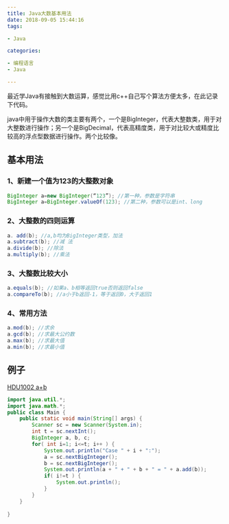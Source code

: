 ```yaml
---
title: Java大数基本用法
date: 2018-09-05 15:44:16
tags:  

- Java

categories:  

- 编程语言  
- Java  

---
```

最近学Java有接触到大数运算，感觉比用c++自己写个算法方便太多，在此记录下代码。
<!-- more -->
java中用于操作大数的类主要有两个，一个是BigInteger，代表大整数类，用于对大整数进行操作；另一个是BigDecimal，代表高精度类，用于对比较大或精度比较高的浮点型数据进行操作。两个比较像。
## 基本用法
### 1、新建一个值为123的大整数对象 
```java
BigInteger a=new BigInteger(“123”); //第一种，参数是字符串 
BigInteger a=BigInteger.valueOf(123); //第二种，参数可以是int、long
```
### 2、大整数的四则运算 
```java
a. add(b); //a,b均为BigInteger类型，加法 
a.subtract(b); //减 法 
a.divide(b); //除法 
a.multiply(b); //乘法
```
### 3、大整数比较大小 
```java
a.equals(b); //如果a、b相等返回true否则返回false 
a.compareTo(b); //a小于b返回-1，等于返回0，大于返回1
```
### 4、常用方法 
```java
a.mod(b); //求余 
a.gcd(b); //求最大公约数 
a.max(b); //求最大值 
a.min(b); //求最小值  
```
## 例子

[HDU1002 a+b](http://acm.hdu.edu.cn/showproblem.php?pid=1002)

```java
import java.util.*;
import java.math.*;
public class Main {
    public static void main(String[] args) {
    	Scanner sc = new Scanner(System.in);
    	int t = sc.nextInt();
    	BigInteger a, b, c;
    	for( int i=1; i<=t; i++ ) {
    		System.out.println("Case " + i + ":");
    		a = sc.nextBigInteger();
    		b = sc.nextBigInteger();
    		System.out.println(a + " + " + b + " = " + a.add(b));
    		if( i!=t ) {
    			System.out.println();
    		}
    	}
    }
     
}

```

